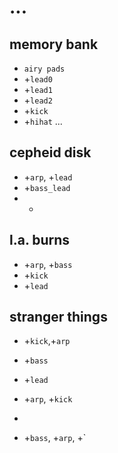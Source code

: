 ...
===

memory bank
---

* `airy pads`
* +`lead0`
* +`lead1`
* +`lead2`
* +`kick`
* +`hihat`
...

cepheid disk
---

* +`arp`, +`lead`
* +`bass_lead`
* +


l.a. burns
---

* +`arp`, +`bass`
* +`kick`
* +`lead`


stranger things
---

* +`kick`,+`arp`
* +`bass`
* +`lead`

* +`arp`, +`kick`

* 
* +`bass`, +`arp`, +`
